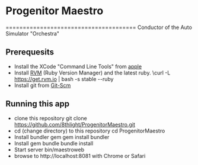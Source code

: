 # Progenitor Maestro
======================================
Conductor of the Auto Simulator "Orchestra"

## Prerequesits
* Install the XCode "Command Line Tools" from [apple](https://developer.apple.com/downloads/index.action)
* Install [RVM](https://rvm.io/) (Ruby Version Manager) and the latest ruby.
        \curl -L https://get.rvm.io | bash -s stable --ruby
* Install git from [Git-Scm](http://git-scm.com/downloads)

## Running this app
* clone this repository
        git clone https://github.com/8thlight/ProgenitorMaestro.git
* cd (change directory) to this repository
        cd ProgenitorMaestro
* Install bundler gem
        gem install bundler
*  Install gem bundle
        bundle install
*  Start server
        bin/maestroweb
* browse to http://localhost:8081 with Chrome or Safari

